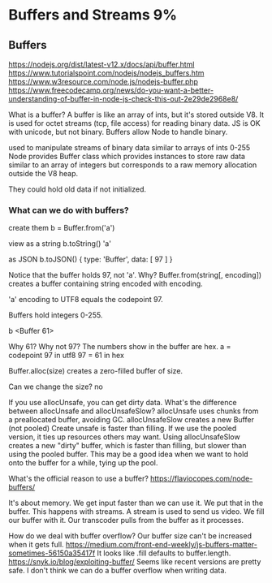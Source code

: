 # Buffers and Streams 9%

## Buffers

https://nodejs.org/dist/latest-v12.x/docs/api/buffer.html
https://www.tutorialspoint.com/nodejs/nodejs_buffers.htm
https://www.w3resource.com/node.js/nodejs-buffer.php
https://www.freecodecamp.org/news/do-you-want-a-better-understanding-of-buffer-in-node-js-check-this-out-2e29de2968e8/

What is a buffer?
  A buffer is like an array of ints, but it's stored outside V8.  It is used for
  octet streams (tcp, file access) for reading binary data.  JS is OK with
  unicode, but not binary.  Buffers allow Node to handle binary.

  used to manipulate streams of binary data
  similar to arrays of ints 0-255
  Node provides Buffer class which provides instances to store raw data similar
  to an array of integers but corresponds to a raw memory allocation outside the
  V8 heap.

They could hold old data if not initialized.

### What can we do with buffers?

create them
b = Buffer.from('a')

view as a string
b.toString()
'a'

as JSON
b.toJSON()
{ type: 'Buffer', data: [ 97 ] }

Notice that the buffer holds 97, not 'a'.  Why?
  Buffer.from(string[, encoding]) creates a buffer containing string encoded
  with encoding.

  'a' encoding to UTF8 equals the codepoint 97.

Buffers hold integers 0-255.

b
<Buffer 61>

Why 61?  Why not 97?
  The numbers show in the buffer are hex.
  a = codepoint 97 in utf8
  97 = 61 in hex

Buffer.alloc(size) creates a zero-filled buffer of size.

Can we change the size?
  no

If you use allocUnsafe, you can get dirty data.  What's the difference between
allocUnsafe and allocUnsafeSlow?
  allocUnsafe uses chunks from a preallocated buffer, avoiding GC.
  allocUnsafeSlow creates a new Buffer (not pooled)
  Create unsafe is faster than filling.  If we use the pooled version, it ties
  up resources others may want.  Using allocUnsafeSlow creates a new "dirty"
  buffer, which is faster than filling, but slower than using the pooled buffer.
  This may be a good idea when we want to hold onto the buffer for a while,
  tying up the pool.

What's the official reason to use a buffer?
  https://flaviocopes.com/node-buffers/

  It's about memory.  We get input faster than we can use it.  We put that in
  the buffer.  This happens with streams.  A stream is used to send us video.
  We fill our buffer with it.  Our transcoder pulls from the buffer as it
  processes.

How do we deal with buffer overflow?  Our buffer size can't be increased when it
gets full.
https://medium.com/front-end-weekly/js-buffers-matter-sometimes-56150a35417f
  It looks like .fill defaults to buffer.length.
  https://snyk.io/blog/exploiting-buffer/
  Seems like recent versions are pretty safe.  I don't think we can do a buffer
  overflow when writing data.

